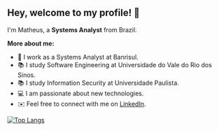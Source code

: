 ## Hey, welcome to my profile! 👋

I'm Matheus, a **Systems Analyst** from Brazil.

**More about me:**

- 🏢 I work as a Systems Analyst at Banrisul.
- 📚 I study Software Engineering at Universidade do Vale do Rio dos Sinos.
- 📚 I study Information Security at Universidade Paulista.
- 💻 I am passionate about new technologies.
- ✉️ Feel free to connect with me on [LinkedIn](https://www.linkedin.com/in/matheus-grp/).

[![Top Langs](https://github-readme-stats.vercel.app/api/top-langs/?username=math-reis&layout=compact&langs_count=10)](https://github.com/math-reis/github-readme-stats)
